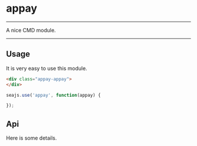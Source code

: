 # appay

---

A nice CMD module.

---

## Usage

It is very easy to use this module.

````html
<div class="appay-appay">
</div>
````

```javascript
seajs.use('appay', function(appay) {

});
```

## Api

Here is some details.
